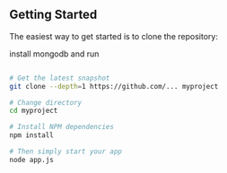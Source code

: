 
Getting Started
---------------

The easiest way to get started is to clone the repository:

install mongodb and run

```bash (or cmd)

# Get the latest snapshot
git clone --depth=1 https://github.com/... myproject

# Change directory
cd myproject

# Install NPM dependencies
npm install

# Then simply start your app
node app.js
```